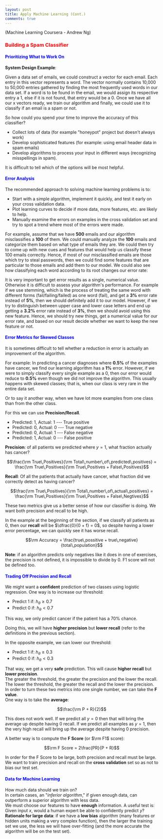 ```yaml
---
layout: post
title: Apply Machine Learning (Cont.)
comments: true
---
```

(Machine Learning Coursera - Andrew Ng)


### <span style="color:red">**Building a Spam Classifier**</span>

#### <span style="color:blue">**Prioritizing What to Work On**</span>

**System Design Example**:

Given a data set of emails, we could construct a vector for each email. Each entry in this vector represents a word. The vector normally contains 10,000 to 50,000 entries gathered by finding the most frequently used words in our data set.  If a word is to be found in the email, we would assign its respective entry a 1, else if it is not found, that entry would be a 0. Once we have all our x vectors ready, we train our algorithm and finally, we could use it to classify if an email is a spam or not.

So how could you spend your time to improve the accuracy of this classifier?

* Collect lots of data (for example "honeypot" project but doesn't always work)
* Develop sophisticated features (for example: using email header data in spam emails)
* Develop algorithms to process your input in different ways (recognizing misspellings in spam).

It is difficult to tell which of the options will be most helpful.

#### <span style="color:blue">Error Analysis</span>

The recommended approach to solving machine learning problems is to:

* Start with a simple algorithm, implement it quickly, and test it early on your cross validation data.
* Plot learning curves to decide if more data, more features, etc. are likely to help.
* Manually examine the errors on examples in the cross validation set and try to spot a trend where most of the errors were made.

For example, assume that we have **500** emails and our algorithm misclassifies a **100** of them. We could manually analyze the **100** emails and categorize them based on what type of emails they are. We could then try to come up with new cues and features that would help us classify these 100 emails correctly. Hence, if most of our misclassified emails are those which try to steal passwords, then we could find some features that are particular to those emails and add them to our model. We could also see how classifying each word according to its root changes our error rate:

It is very important to get error results as a single, numerical value. Otherwise it is difficult to assess your algorithm's performance. For example if we use stemming, which is the process of treating the same word with different forms (fail/failing/failed) as one word (fail), and get a **3%** error rate instead of **5%**, then we should definitely add it to our model. However, if we try to distinguish between upper case and lower case letters and end up getting a **3.2%** error rate instead of **3%**, then we should avoid using this new feature.  Hence, we should try new things, get a numerical value for our error rate, and based on our result decide whether we want to keep the new feature or not.

#### <span style="color:blue">Error Metrics for Skewed Classes</span>

It is sometimes difficult to tell whether a reduction in error is actually an improvement of the algorithm.

For example: In predicting a cancer diagnoses where **0.5%** of the examples have cancer, we find our learning algorithm has a **1%** error. However, if we were to simply classify every single example as a $0$, then our error would reduce to **0.5%** even though we did not improve the algorithm.
This usually happens with skewed classes; that is, when our class is very rare in the entire data set.

Or to say it another way, when we have lot more examples from one class than from the other class.

For this we can use **Precision/Recall**.

* Predicted: 1, Actual: 1 --- True positive
* Predicted: 0, Actual: 0 --- True negative
* Predicted: 0, Actual: 1 --- False negative
* Predicted: 1, Actual: 0 --- False positive

**Precision**: of all patients we predicted where $y=1$, what fraction actually has cancer?

$$\frac{\rm True\,Positives}{\rm Total\,number\,of\,predicted\,positives} = \frac{\rm True\,Positives}{\rm True\,Positives + False\,Positives}$$

**Recall**: Of all the patients that actually have cancer, what fraction did we correctly detect as having cancer?

$$\frac{\rm True\,Positives}{\rm Total\,number\,of\,actual\,positives} = \frac{\rm True\,Positives}{\rm True\,Positives + False\,Negtives}$$

These two metrics give us a better sense of how our classifier is doing. We want both precision and recall to be high.

In the example at the beginning of the section, if we classify all patients as 0, then our **recall** will be $\dfrac{0}{0 + f} = 0$, so despite having a lower error percentage, we can quickly see it has worse recall.

$$\rm Accuracy = \frac{true\,possitive + true\,negative}{total\,population}$$

**Note**: if an algorithm predicts only negatives like it does in one of exercises, the precision is not defined, it is impossible to divide by 0. F1 score will not be defined too.

#### <span style="color:blue">Trading Off Precision and Recall</span>

We might want a **confident** prediction of two classes using logistic regression. One way is to increase our threshold:

* Predict $1$ if: $h_{\theta} \ge 0.7$
* Predict $0$ if: $h_{\theta} < 0.7$

This way, we only predict cancer if the patient has a $70\%$ chance.

Doing this, we will have **higher precision** but **lower recall** (refer to the definitions in the previous section).

In the opposite example, we can lower our threshold:

* Predict $1$ if: $h_{\theta} \ge 0.3$
* Predict $0$ if: $h_{\theta} < 0.3$

That way, we get a very **safe** prediction. This will cause **higher recall** but **lower precision**. <br>
The greater the threshold, the greater the precision and the lower the recall. <br>
The lower the threshold, the greater the recall and the lower the precision. <br>
In order to turn these two metrics into one single number, we can take the **F value**. <br>
One way is to take the **average**:

$$\frac{\rm P + R}{2}$$

This does not work well. If we predict all $y=0$ then that will bring the average up despite having 0 recall. If we predict all examples as $y=1$, then the very high recall will bring up the average despite having $0$ precision.

A better way is to compute the **F Score** (or $\rm F1$ score):

$$\rm F Score = 2\frac{PR}{P + R}$$

In order for the F Score to be large, both precision and recall must be large. <br>
We want to train precision and recall on the **cross validation** set so as not to bias our test set.

#### <span style="color:blue">Data for Machine Learning</span>

How much data should we train on? <br>
In certain cases, an "_inferior algorithm_," if given enough data, can outperform a superior algorithm with less data. <br>
We must choose our features to have **enough** information. A useful test is: Given input $x$, would a human expert be able to confidently predict $y$? <br>
**Rationale for large data**: if we have a **low bias** algorithm (many features or hidden units making a very complex function), then the larger the training set we use, the less we will have over-fitting (and the more accurate the algorithm will be on the test set).
